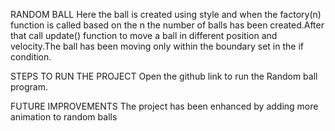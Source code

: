 RANDOM BALL
Here the ball is created using style and when the factory(n) function is called based on the n the number of balls has been created.After that call update() function to move a ball in different position and velocity.The ball has been moving only within the boundary set in the if condition.

STEPS TO RUN THE PROJECT
Open the github link to run the Random ball program.

FUTURE IMPROVEMENTS
The project has been enhanced by adding more animation to random balls


